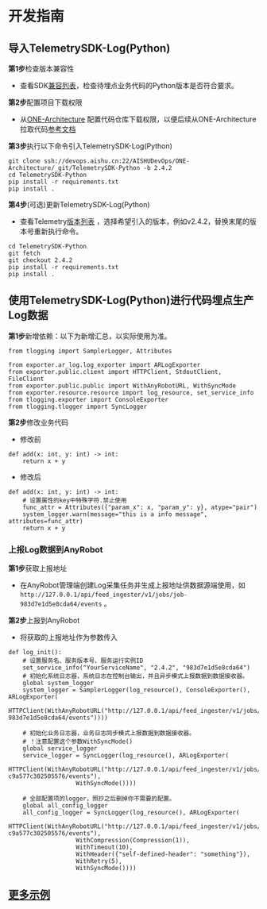 # 开发指南

## 导入TelemetrySDK-Log(Python)

**第1步**检查版本兼容性

- 查看SDK[兼容列表](../../../docs/compatibility.md)，检查待埋点业务代码的Python版本是否符合要求。

**第2步**配置项目下载权限

- 从[ONE-Architecture](https://devops.aishu.cn/AISHUDevOps/ONE-Architecture/_git/TelemetrySDK-Python)
  配置代码仓库下载权限，以便后续从ONE-Architecture拉取代码[参考文档](https://devops.aishu.cn/AISHUDevOps/AnyRobot/_git/Eyes_Docs?path=/可观测性开发者指南/TelemetrySDK开发者指南/Log/README.md&version=GBdevelop&_a=preview&anchor=sdk2.0-使用参考)

**第3步**执行以下命令引入TelemetrySDK-Log(Python)

```
git clone ssh://devops.aishu.cn:22/AISHUDevOps/ONE-Architecture/_git/TelemetrySDK-Python -b 2.4.2
cd TelemetrySDK-Python
pip install -r requirements.txt
pip install .
```

**第4步**(可选)更新TelemetrySDK-Log(Python)

- 查看Telemetry[版本列表](https://devops.aishu.cn/AISHUDevOps/ONE-Architecture/_git/TelemetrySDK-Python/branches?_a=all)
  ，选择希望引入的版本，例如v2.4.2，替换末尾的版本号重新执行命令。

```
cd TelemetrySDK-Python
git fetch
git checkout 2.4.2
pip install -r requirements.txt
pip install .
```

## 使用TelemetrySDK-Log(Python)进行代码埋点生产Log数据

**第1步**新增依赖：以下为新增汇总，以实际使用为准。

```
from tlogging import SamplerLogger, Attributes

from exporter.ar_log.log_exporter import ARLogExporter
from exporter.public.client import HTTPClient, StdoutClient, FileClient
from exporter.public.public import WithAnyRobotURL, WithSyncMode
from exporter.resource.resource import log_resource, set_service_info
from tlogging.exporter import ConsoleExporter
from tlogging.tlogger import SyncLogger
```

**第2步**修改业务代码

- 修改前

```
def add(x: int, y: int) -> int:
    return x + y
```

- 修改后

```
def add(x: int, y: int) -> int:
    # 设置属性的key中特殊字符.禁止使用
    func_attr = Attributes({"param_x": x, "param_y": y}, atype="pair")
    system_logger.warn(message="this is a info message", attributes=func_attr)
    return x + y
```

### 上报Log数据到AnyRobot

**第1步**获取上报地址

- 在AnyRobot管理端创建Log采集任务并生成上报地址供数据源端使用，如`http://127.0.0.1/api/feed_ingester/v1/jobs/job-983d7e1d5e8cda64/events` 。

**第2步**上报到AnyRobot

- 将获取的上报地址作为参数传入

```
def log_init():
    # 设置服务名、服务版本号、服务运行实例ID
    set_service_info("YourServiceName", "2.4.2", "983d7e1d5e8cda64")
    # 初始化系统日志器，系统日志在控制台输出，并且异步模式上报数据到数据接收器。
    global system_logger
    system_logger = SamplerLogger(log_resource(), ConsoleExporter(), ARLogExporter(
        HTTPClient(WithAnyRobotURL("http://127.0.0.1/api/feed_ingester/v1/jobs/job-983d7e1d5e8cda64/events"))))

    # 初始化业务日志器，业务日志同步模式上报数据到数据接收器。
    # ！注意配置这个参数WithSyncMode()
    global service_logger
    service_logger = SyncLogger(log_resource(), ARLogExporter(
        HTTPClient(WithAnyRobotURL("http://127.0.0.1/api/feed_ingester/v1/jobs/job-c9a577c302505576/events"),
                   WithSyncMode())))

    # 全部配置项的logger，照抄之后删掉你不需要的配置。
    global all_config_logger
    all_config_logger = SyncLogger(log_resource(), ARLogExporter(
        HTTPClient(WithAnyRobotURL("http://127.0.0.1/api/feed_ingester/v1/jobs/job-c9a577c302505576/events"),
                   WithCompression(Compression(1)),
                   WithTimeout(10),
                   WithHeader({"self-defined-header": "something"}),
                   WithRetry(5),
                   WithSyncMode())))
```

## [更多示例](https://devops.aishu.cn/AISHUDevOps/ONE-Architecture/_git/TelemetrySDK-Python?path=%2Fexporter%2Far_log%2Fexamples%2FREADME.md&version=GB2.4.2&_a=preview)
